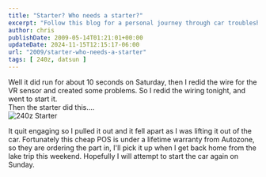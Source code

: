 ```yaml
---
title: "Starter? Who needs a starter?"
excerpt: "Follow this blog for a personal journey through car troubleshooting, covering starter issues, VR sensor wiring, and dealing with warranties."
author: chris
publishDate: 2009-05-14T01:21:01+00:00
updateDate: 2024-11-15T12:15:17-06:00
url: "2009/starter-who-needs-a-starter"
tags: [ 240z, datsun ]
---
```


Well it did run for about 10 seconds on Saturday, then I redid the wire for the VR sensor and created some problems. So I redid the wiring tonight, and went to start it.   
Then the starter did this....    
<img border="0" alt="240z Starter" src="https://farm3.static.flickr.com/2196/3529003195_f86d5d45e1.jpg?v=0" /> 

It quit engaging so I pulled it out and it fell apart as I was lifting it out of the car. Fortunately this cheap POS is under a lifetime warranty from Autozone, so they are ordering the part in, I'll pick it up when I get back home from the lake trip this weekend. Hopefully I will attempt to start the car again on Sunday.

